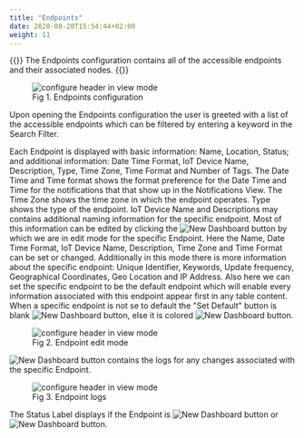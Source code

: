 ```yaml
---
title: "Endpoints"
date: 2020-08-20T15:54:44+02:00
weight: 11
---
```


{{<lead>}}
The Endpoints configuration contains all of the accessible endpoints and their associated nodes.
{{</lead>}}

<figure class="image_container">
    <img class="center_image" src="/endpoints_configurator.png" alt="configure header in view mode">
    <figcaption>Fig 1. Endpoints configuration</figcaption>
</figure>

Upon opening the Endpoints configuration the user is greeted with a list of the accessible endpoints which can be filtered by entering a keyword in the Search Filter.

Each Endpoint is displayed with basic information: Name, Location, Status; and additional information: Date Time Format, IoT Device Name, Description, Type, Time Zone, Time Format and Number of Tags. The Date Time and Time format shows the format preference for the Date Time and Time for the notifications that that show up in the Notifications View. The Time Zone shows the time zone in which the endpoint operates. Type shows the type of the endpoint. IoT Device Name and Descriptions may contains additional naming information for the specific endpoint. Most of this information can be edited by clicking the <img src="/edit_button.png" alt="New Dashboard button"> by which we are in edit mode for the specific Endpoint. Here the Name, Date Time Format, IoT Device Name, Description, Time Zone and Time Format can be set or changed. Additionally in this mode there is more information about the specific endpoint: Unique Identifier, Keywords, Update frequency, Geographical Coordinates, Geo Location and IP Address. Also here we can set the specific endpoint to be the default endpoint which will enable every information associated with this endpoint appear first in any table content. When a specific endpoint is not se to default the "Set Default" button is blank <img src="/set_default_blank.png" alt="New Dashboard button">, else it is colored <img src="/set_default_primary.png" alt="New Dashboard button">. 

<figure class="image_container">
    <img class="center_image" src="/edit_endpoint.png" alt="configure header in view mode">
    <figcaption>Fig 2. Endpoint edit mode<figcaption>
</figure>

<img src="/log_button.png" alt="New Dashboard button"> contains the logs for any changes associated with the specific Endpoint.

<figure class="image_container">
    <img class="center_image" src="/logs.png" alt="configure header in view mode">
    <figcaption>Fig 3. Endpoint logs<figcaption>
</figure>

The Status Label displays if the Endpoint is <img src="/online_status.png" alt="New Dashboard button"> or <img src="/offline_status.png" alt="New Dashboard button">. 